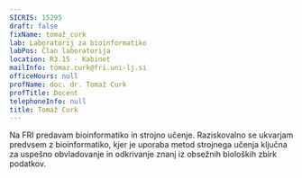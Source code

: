 ```yaml
---
SICRIS: 15295
draft: false
fixName: tomaž_curk
lab: Laboratorij za bioinformatiko
labPos: Član laboratorija
location: R3.15 - Kabinet
mailInfo: tomaz.curk@fri.uni-lj.si
officeHours: null
profName: doc. dr. Tomaž Curk
profTitle: Docent
telephoneInfo: null
title: Tomaž Curk
---
```



Na FRI predavam bioinformatiko in strojno učenje. Raziskovalno se ukvarjam predvsem z bioinformatiko, kjer je uporaba metod strojnega učenja ključna za uspešno obvladovanje in odkrivanje znanj iz obsežnih bioloških zbirk podatkov.
